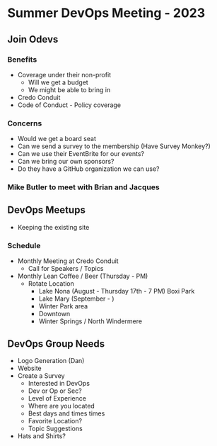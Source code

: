 # Summer DevOps Meeting - 2023

## Join Odevs

### Benefits

* Coverage under their non-profit
  * Will we get a budget
  * We might be able to bring in
* Credo Conduit
* Code of Conduct - Policy coverage

### Concerns

* Would we get a board seat
* Can we send a survey to the membership (Have Survey Monkey?)
* Can we use their EventBrite for our events?
* Can we bring our own sponsors?
* Do they have a GitHub organization we can use?

### Mike Butler to meet with Brian and Jacques

## DevOps Meetups

* Keeping the existing site

### Schedule

* Monthly Meeting at Credo Conduit
  * Call for Speakers / Topics
* Monthly Lean Coffee / Beer (Thursday - PM)
  * Rotate Location
    * Lake Nona (August - Thursday 17th - 7 PM) Boxi Park
    * Lake Mary (September - )
    * Winter Park area
    * Downtown
    * Winter Springs / North Windermere

## DevOps Group Needs

* Logo Generation (Dan)
* Website
* Create a Survey
  * Interested in DevOps
  * Dev or Op or Sec?
  * Level of Experience
  * Where are you located
  * Best days and times times
  * Favorite Location?
  * Topic Suggestions
* Hats and Shirts?
